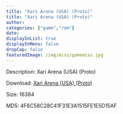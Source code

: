 ```yaml
---
title: "Xari Arena (USA) (Proto)"
title: "Xari Arena (USA) (Proto)"
author: 
categories: ["game","rom"]
date: 
displayInList: true
displayInMenu: false
dropCap: false
featuredImage: /img/miss/gamemiss.jpg
---
```


Description: Xari Arena (USA) (Proto)

Download: <a href="https://kknackGearCT.ctfile.com/fs/2629127-327667972" target = "_blank" rel = "nofollow" > Xari Arena (USA) (Proto)</a>

Size: 16384

MD5: 4F6C58C28C41F31E3A1515FE1E5D15AF

